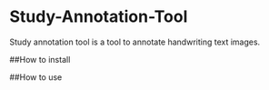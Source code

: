 # Study-Annotation-Tool
Study annotation tool is a tool to annotate handwriting text images. 

##How to install

##How to use
